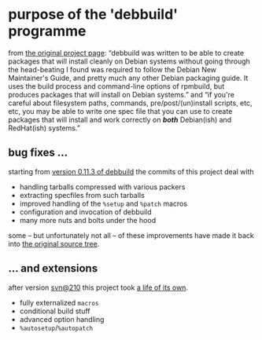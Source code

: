 # purpose of the 'debbuild' programme

from [the original project page](https://secure.deepnet.cx/trac/debbuild): “debbuild was written to be able to create packages that will install cleanly on Debian systems without going through the head-beating I found was required to follow the Debian New Maintainer's Guide, and pretty much any other Debian packaging guide. It uses the build process and command-line options of rpmbuild, but produces packages that will install on Debian systems.”
and “if you're careful about filesystem paths, commands, pre/post/(un)install scripts, etc, etc, you may be able to write one spec file that you can use to create packages that will install and work correctly on **_both_** Debian(ish) and RedHat(ish) systems.”

## bug fixes …

starting from [version 0.11.3 of
debbuild](https://github.com/ascherer/debbuild/releases/tag/debbuild-0.11.3) the
commits of this project deal with

* handling tarballs compressed with various packers
* extracting specfiles from such tarballs
* improved handling of the `%setup` and `%patch` macros
* configuration and invocation of debbuild
* many more nuts and bolts under the hood

some – but unfortunately not all – of these improvements have made it back into
[the original source
tree](https://secure.deepnet.cx/svn/debbuild/trunk/debbuild).

## … and extensions

after version
[svn@210](https://github.com/ascherer/debbuild/releases/tag/SVN%40210)
this project took
[a life of its own](https://github.com/ascherer/debbuild/releases).

* fully externalized `macros`
* conditional build stuff
* advanced option handling
* `%autosetup`/`%autopatch`

